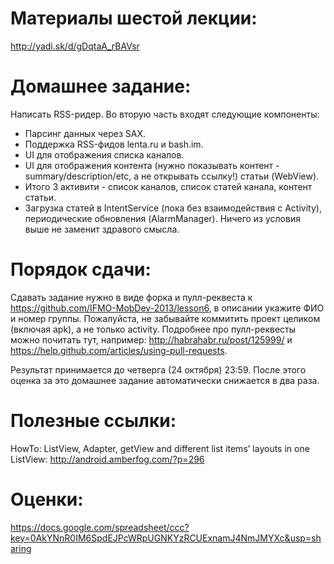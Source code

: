 Материалы шестой лекции:
=======
http://yadi.sk/d/gDqtaA_rBAVsr

Домашнее задание:
=======
Написать RSS-ридер. Во вторую часть входят следующие компоненты:
- Парсинг данных через SAX.
- Поддержка RSS-фидов lenta.ru и bash.im.
- UI для отображения списка каналов.
- UI для отображения контента (нужно показывать контент - summary/description/etc, а не открывать ссылку!) статьи (WebView).
- Итого 3 активити - список каналов, список статей канала, контент статьи.
- Загрузка статей в IntentService (пока без взаимодействия с Activity), периодические обновления (AlarmManager).
Ничего из условия выше не заменит здравого смысла.

Порядок сдачи:
=======
Сдавать задание нужно в виде форка и пулл-реквеста к https://github.com/IFMO-MobDev-2013/lesson6, в описании укажите ФИО и номер группы.
Пожалуйста, не забывайте коммитить проект целиком (включая apk), а не только activity.
Подробнее про пулл-реквесты можно почитать тут, например: http://habrahabr.ru/post/125999/ и https://help.github.com/articles/using-pull-requests.

Результат принимается до четверга (24 октября) 23:59. После этого оценка за это домашнее задание автоматически снижается в два раза.

Полезные ссылки:
=======
HowTo: ListView, Adapter, getView and different list items’ layouts in one ListView: http://android.amberfog.com/?p=296

Оценки:
=======
https://docs.google.com/spreadsheet/ccc?key=0AkYNnR0IM6SpdEJPcWRpUGNKYzRCUExnamJ4NmJMYXc&usp=sharing
